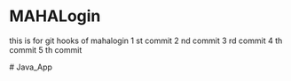 # MAHALogin
this is for git hooks  of mahalogin
1 st commit
2 nd commit 
3 rd commit
4 th commit
5 th commit

#   J a v a _ A p p  
 